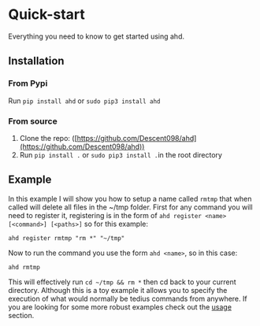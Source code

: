 # Quick-start

Everything you need to know to get started using ahd.



## Installation

### From Pypi

Run ```pip install ahd``` or ```sudo pip3 install ahd```



### From source

1. Clone the repo: ([https://github.com/Descent098/ahd](https://github.com/Descent098/ahd))
2. Run ```pip install .``` or ```sudo pip3 install .```in the root directory



## Example

In this example I will show you how to setup a name called ```rmtmp``` that when called will delete all files in the ~/tmp folder. First for any command you will need to register it, registering is in the form of ```ahd register <name> [<command>] [<paths>]``` so for this example:



```ahd register rmtmp "rm *" "~/tmp"```



Now to run the command you use the form ```ahd <name>```, so in this case:

```ahd rmtmp```



This will effectively run ```cd ~/tmp && rm *``` then cd back to your current directory. Although this is a toy example it allows you to specify the execution of what would normally be tedius commands from anywhere. If you are looking for some more robust examples check out the [usage](/en/latest/usage) section.
